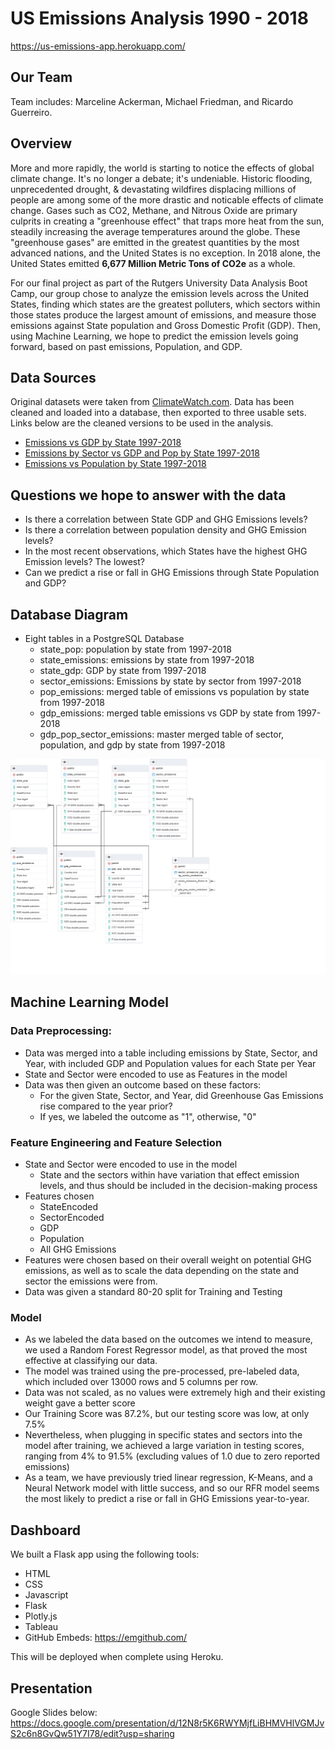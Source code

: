 # US Emissions Analysis 1990 - 2018

https://us-emissions-app.herokuapp.com/

## Our Team

Team includes: Marceline Ackerman, Michael Friedman, and Ricardo Guerreiro.

## Overview

More and more rapidly, the world is starting to notice the effects of global climate change. It's no longer a debate; it's undeniable. Historic flooding,
unprecedented drought, & devastating wildfires displacing millions of people are among some of the more drastic and noticable effects of climate change. Gases such as CO2,
Methane, and Nitrous Oxide are primary culprits in creating a "greenhouse effect" that traps more heat from the sun, steadily increasing the average temperatures
around the globe. These "greenhouse gases" are emitted in the greatest quantities by the most advanced nations, and the United States is no exception. In 2018 alone, the United
States emitted **6,677 Million Metric Tons of CO2e** as a whole.

For our final project as part of the Rutgers University Data Analysis Boot Camp, our group chose to analyze the emission levels across the United States, finding
which states are the greatest polluters, which sectors within those states produce the largest amount of emissions, and measure those emissions against State population
and Gross Domestic Profit (GDP). Then, using Machine Learning, we hope to predict the emission levels going forward, based on past emissions, Population, and GDP.

## Data Sources

Original datasets were taken from [ClimateWatch.com](https://www.climatewatchdata.org/). Data has been cleaned and loaded into a database, then exported to three usable sets. Links below are the cleaned versions to be used in the analysis.

 - [Emissions vs GDP by State 1997-2018](https://github.com/Michaelfr22/Final_Project/blob/main/MergedTables/gdp_emissions.csv)
 - [Emissions by Sector vs GDP and Pop by State 1997-2018](https://github.com/Michaelfr22/Final_Project/blob/main/MergedTables/gdp_pop_sector_emissions.csv)
 - [Emissions vs Population by State 1997-2018](https://github.com/Michaelfr22/Final_Project/blob/main/MergedTables/pop_emissions.csv)
 
## Questions we hope to answer with the data

 - Is there a correlation between State GDP and GHG Emissions levels?
 - Is there a correlation between population density and GHG Emission levels?
 - In the most recent observations, which States have the highest GHG Emission levels? The lowest?
 - Can we predict a rise or fall in GHG Emissions through State Population and GDP?

## Database Diagram

 - Eight tables in a PostgreSQL Database 
   - state_pop: population by state from 1997-2018
   - state_emissions: emissions by state from 1997-2018
   - state_gdp: GDP by state from 1997-2018
   - sector_emissions: Emissions by state by sector from 1997-2018
   - pop_emissions: merged table of emissions vs population by state from 1997-2018
   - gdp_emissions: merged table emissions vs GDP by state from 1997-2018
   - gdp_pop_sector_emissions: master merged table of sector, population, and gdp by state from 1997-2018

![FinalProjectERD_v3](https://github.com/Michaelfr22/Final_Project/blob/main/Database/FinalProjectERD_v3.png)

## Machine Learning Model

### Data Preprocessing:

 - Data was merged into a table including emissions by State, Sector, and Year, with included GDP and Population values for each State per Year
 - State and Sector were encoded to use as Features in the model
 - Data was then given an outcome based on these factors:
    - For the given State, Sector, and Year, did Greenhouse Gas Emissions rise compared to the year prior? 
    - If yes, we labeled the outcome as "1", otherwise, "0"

### Feature Engineering and Feature Selection

  - State and Sector were encoded to use in the model
    - State and the sectors within have variation that effect emission levels, and thus should be included in the decision-making process
  - Features chosen
    - StateEncoded
    - SectorEncoded
    - GDP
    - Population
    - All GHG Emissions
  - Features were chosen based on their overall weight on potential GHG emissions, as well as to scale the data depending on the state and sector the emissions were from.
  - Data was given a standard 80-20 split for Training and Testing
  
### Model

  - As we labeled the data based on the outcomes we intend to measure, we used a Random Forest Regressor model, as that proved the most effective at classifying our data.
  - The model was trained using the pre-processed, pre-labeled data, which included over 13000 rows and 5 columns per row.
  - Data was not scaled, as no values were extremely high and their existing weight gave a better score
  - Our Training Score was 87.2%, but our testing score was low, at only 7.5%
  - Nevertheless, when plugging in specific states and sectors into the model after training, we achieved a large variation in testing scores, ranging from 4% to 91.5% (excluding values of 1.0 due to zero reported emissions)
  - As a team, we have previously tried linear regression, K-Means, and a Neural Network model with little success, and so our RFR model seems the most likely to predict a rise or fall in GHG Emissions year-to-year.

## Dashboard

We built a Flask app using the following tools:
 - HTML
 - CSS
 - Javascript
 - Flask
 - Plotly.js
 - Tableau
 - GitHub Embeds: https://emgithub.com/

This will be deployed when complete using Heroku.

## Presentation
Google Slides below:
https://docs.google.com/presentation/d/12N8r5K6RWYMjfLiBHMVHlVGMJvS2c6n8GvQw51Y7I78/edit?usp=sharing

